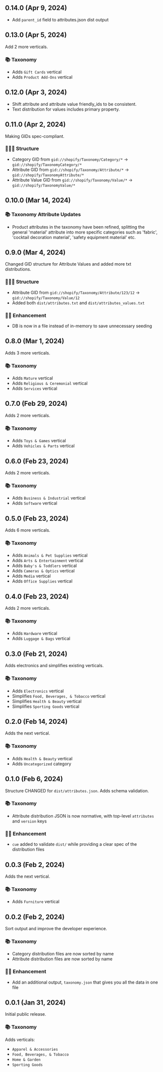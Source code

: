 ## 0.14.0 (Apr 9, 2024)

- Add `parent_id` field to attributes.json dist output

## 0.13.0 (Apr 5, 2024)

Add 2 more verticals.

### 📚 Taxonomy

- Adds `Gift Cards` vertical
- Adds `Product Add-Ons` vertical

## 0.12.0 (Apr 3, 2024)

- Shift attribute and attribute value friendly_ids to be consistent.
- Text distribution for values includes primary property.

## 0.11.0 (Apr 2, 2024)

Making GIDs spec-compliant.

### 👩🏼‍💻 Structure

- Category GID from `gid://shopify/Taxonomy/Category/*` → `gid://shopify/TaxonomyCategory/*`
- Attribute GID from `gid://shopify/Taxonomy/Attribute/*` → `gid://shopify/TaxonomyAttribute/*`
- Attribute Value GID from `gid://shopify/Taxonomy/Value/*` → `gid://shopify/TaxonomyValue/*`

## 0.10.0 (Mar 14, 2024)

### 📚 Taxonomy Attribute Updates

- Product attributes in the taxonomy have been refined, splitting the general 'material' attribute into more specific categories such as 'fabric', 'cocktail decoration material', 'safety equipment material' etc.

## 0.9.0 (Mar 4, 2024)

Changed GID structure for Attribute Values and added more txt distributions.

### 👩🏼‍💻 Structure

- Attribute GID from `gid://shopify/Taxonomy/Attribute/123/12` → `gid://shopify/Taxonomy/Value/12`
- Added both `dist/attributes.txt` and `dist/attributes_values.txt`

### 💅🏼 Enhancement

- DB is now in a file instead of in-memory to save unnecessary seeding

## 0.8.0 (Mar 1, 2024)

Adds 3 more verticals.

### 📚 Taxonomy
- Adds `Mature` vertical
- Adds `Religious & Ceremonial` vertical
- Adds `Services` vertical

## 0.7.0 (Feb 29, 2024)

Adds 2 more verticals.

### 📚 Taxonomy
- Adds `Toys & Games` vertical
- Adds `Vehicles & Parts` vertical

## 0.6.0 (Feb 23, 2024)

Adds 2 more verticals.

### 📚 Taxonomy
- Adds `Business & Industrial` vertical
- Adds `Software` vertical

## 0.5.0 (Feb 23, 2024)

Adds 6 more verticals.

### 📚 Taxonomy
- Adds `Animals & Pet Supplies` vertical
- Adds `Arts & Entertainment` vertical
- Adds `Baby's & Toddlers` vertical
- Adds `Cameras & Optics` vertical
- Adds `Media` vertical
- Adds `Office Supplies` vertical

## 0.4.0 (Feb 23, 2024)

Adds 2 more verticals.

### 📚 Taxonomy

- Adds `Hardware` vertical
- Adds `Luggage & Bags` vertical

## 0.3.0 (Feb 21, 2024)

Adds electronics and simplifies existing verticals.

### 📚 Taxonomy

- Adds `Electronics` vertical
- Simplifies `Food, Beverages, & Tobacco` vertical
- Simplifies `Health & Beauty` vertical
- Simplifies `Sporting Goods` vertical

## 0.2.0 (Feb 14, 2024)

Adds the next vertical.

### 📚 Taxonomy

- Adds `Health & Beauty` vertical
- Adds `Uncategorized` category

## 0.1.0 (Feb 6, 2024)

Structure CHANGED for `dist/attributes.json`. Adds schema validation.

### 📚 Taxonomy

- Attribute distribution JSON is now normative, with top-level `attributes` and `version` keys

### 💅🏼 Enhancement

- `cue` added to validate `dist/` while providing a clear spec of the distribution files

## 0.0.3 (Feb 2, 2024)

Adds the next vertical.

### 📚 Taxonomy

- Adds `Furniture` vertical

## 0.0.2 (Feb 2, 2024)

Sort output and improve the developer experience.

### 📚 Taxonomy

- Category distribution files are now sorted by name
- Attribute distribution files are now sorted by name

### 💅🏼 Enhancement

- Add an additional output, `taxonomy.json` that gives you all the data in one file

## 0.0.1 (Jan 31, 2024)

Initial public release.

### 📚 Taxonomy

Adds verticals:
- `Apparel & Accessories`
- `Food, Beverages, & Tobacco`
- `Home & Garden`
- `Sporting Goods`
